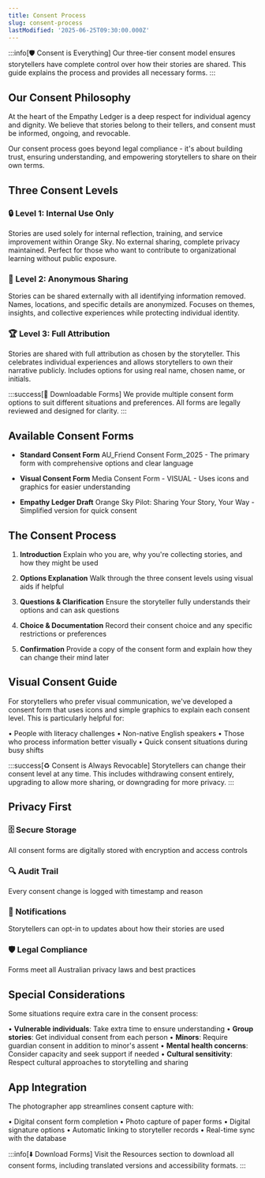 ```yaml
---
title: Consent Process
slug: consent-process
lastModified: '2025-06-25T09:30:00.000Z'
---
```


:::info[🛡️ Consent is Everything]
Our three-tier consent model ensures storytellers have complete control over how their stories are shared. This guide explains the process and provides all necessary forms.
:::

## Our Consent Philosophy

At the heart of the Empathy Ledger is a deep respect for individual agency and dignity. We believe that stories belong to their tellers, and consent must be informed, ongoing, and revocable.

Our consent process goes beyond legal compliance - it's about building trust, ensuring understanding, and empowering storytellers to share on their own terms.

## Three Consent Levels

### 🔒 Level 1: Internal Use Only
Stories are used solely for internal reflection, training, and service improvement within Orange Sky. No external sharing, complete privacy maintained. Perfect for those who want to contribute to organizational learning without public exposure.

### 👤 Level 2: Anonymous Sharing
Stories can be shared externally with all identifying information removed. Names, locations, and specific details are anonymized. Focuses on themes, insights, and collective experiences while protecting individual identity.

### 🏆 Level 3: Full Attribution
Stories are shared with full attribution as chosen by the storyteller. This celebrates individual experiences and allows storytellers to own their narrative publicly. Includes options for using real name, chosen name, or initials.

:::success[📄 Downloadable Forms]
We provide multiple consent form options to suit different situations and preferences. All forms are legally reviewed and designed for clarity.
:::

## Available Consent Forms

- **Standard Consent Form**
  AU_Friend Consent Form_2025 - The primary form with comprehensive options and clear language

- **Visual Consent Form**
  Media Consent Form - VISUAL - Uses icons and graphics for easier understanding

- **Empathy Ledger Draft**
  Orange Sky Pilot: Sharing Your Story, Your Way - Simplified version for quick consent

## The Consent Process

1. **Introduction**
   Explain who you are, why you're collecting stories, and how they might be used

2. **Options Explanation**
   Walk through the three consent levels using visual aids if helpful

3. **Questions & Clarification**
   Ensure the storyteller fully understands their options and can ask questions

4. **Choice & Documentation**
   Record their consent choice and any specific restrictions or preferences

5. **Confirmation**
   Provide a copy of the consent form and explain how they can change their mind later

## Visual Consent Guide

For storytellers who prefer visual communication, we've developed a consent form that uses icons and simple graphics to explain each consent level. This is particularly helpful for:

• People with literacy challenges
• Non-native English speakers
• Those who process information better visually
• Quick consent situations during busy shifts

:::success[♻️ Consent is Always Revocable]
Storytellers can change their consent level at any time. This includes withdrawing consent entirely, upgrading to allow more sharing, or downgrading for more privacy.
:::

## Privacy First

<div className="grid grid-cols-2 gap-4">

### 🗄️ Secure Storage
All consent forms are digitally stored with encryption and access controls

### 🔍 Audit Trail
Every consent change is logged with timestamp and reason

### 🔔 Notifications
Storytellers can opt-in to updates about how their stories are used

### 🛡️ Legal Compliance
Forms meet all Australian privacy laws and best practices

</div>

## Special Considerations

Some situations require extra care in the consent process:

• **Vulnerable individuals**: Take extra time to ensure understanding
• **Group stories**: Get individual consent from each person
• **Minors**: Require guardian consent in addition to minor's assent
• **Mental health concerns**: Consider capacity and seek support if needed
• **Cultural sensitivity**: Respect cultural approaches to storytelling and sharing

## App Integration

The photographer app streamlines consent capture with:

• Digital consent form completion
• Photo capture of paper forms
• Digital signature options
• Automatic linking to storyteller records
• Real-time sync with the database

:::info[⬇️ Download Forms]
Visit the Resources section to download all consent forms, including translated versions and accessibility formats.
:::